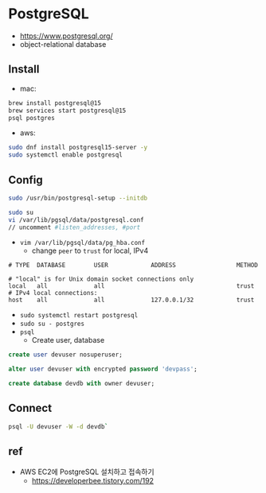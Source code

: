 # PostgreSQL
* https://www.postgresql.org/
* object-relational database

## Install
* mac:
```sh
brew install postgresql@15
brew services start postgresql@15
psql postgres
```
* aws:
```sh
sudo dnf install postgresql15-server -y
sudo systemctl enable postgresql
```

## Config
```sh
sudo /usr/bin/postgresql-setup --initdb
```

```sh
sudo su
vi /var/lib/pgsql/data/postgresql.conf
// uncomment #listen_addresses, #port
```

* `vim /var/lib/pgsql/data/pg_hba.conf`
  * change `peer` to `trust` for local, IPv4
```
# TYPE  DATABASE        USER            ADDRESS                 METHOD

# "local" is for Unix domain socket connections only
local   all             all                                     trust
# IPv4 local connections:
host    all             all             127.0.0.1/32            trust
```

* `sudo systemctl restart postgresql`
* `sudo su - postgres`
* `psql`
  * Create user, database
```sql
create user devuser nosuperuser;

alter user devuser with encrypted password 'devpass';

create database devdb with owner devuser;
```

## Connect
```sh
psql -U devuser -W -d devdb`
```

## ref
* AWS EC2에 PostgreSQL 설치하고 접속하기
  * https://developerbee.tistory.com/192

